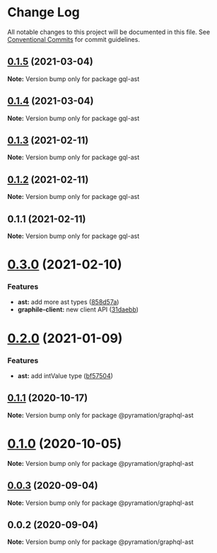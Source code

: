 # Change Log

All notable changes to this project will be documented in this file.
See [Conventional Commits](https://conventionalcommits.org) for commit guidelines.

## [0.1.5](https://github.com/launchql/launchql-gen/compare/gql-ast@0.1.4...gql-ast@0.1.5) (2021-03-04)

**Note:** Version bump only for package gql-ast





## [0.1.4](https://github.com/launchql/launchql-gen/compare/gql-ast@0.1.3...gql-ast@0.1.4) (2021-03-04)

**Note:** Version bump only for package gql-ast





## [0.1.3](https://github.com/launchql/launchql-gen/compare/gql-ast@0.1.2...gql-ast@0.1.3) (2021-02-11)

**Note:** Version bump only for package gql-ast





## [0.1.2](https://github.com/launchql/launchql-gen/compare/gql-ast@0.1.1...gql-ast@0.1.2) (2021-02-11)

**Note:** Version bump only for package gql-ast





## 0.1.1 (2021-02-11)

**Note:** Version bump only for package gql-ast





# [0.3.0](https://github.com/pyramation/launchql-gen/compare/@pyramation/graphql-ast@0.2.0...@pyramation/graphql-ast@0.3.0) (2021-02-10)


### Features

* **ast:** add more ast types ([858d57a](https://github.com/pyramation/launchql-gen/commit/858d57a22b3434f4db19f7ff7ce0af615b888aaa))
* **graphile-client:** new client API ([31daebb](https://github.com/pyramation/launchql-gen/commit/31daebb63fbcc1c70d27102dba9ff57a66cd2cb9))





# [0.2.0](https://github.com/pyramation/launchql-gen/compare/@pyramation/graphql-ast@0.1.1...@pyramation/graphql-ast@0.2.0) (2021-01-09)


### Features

* **ast:** add intValue type ([bf57504](https://github.com/pyramation/launchql-gen/commit/bf575040d8f0974d9cc69a98710c3ab89d37ad97))





## [0.1.1](https://github.com/pyramation/launchql-gen/compare/@pyramation/graphql-ast@0.1.0...@pyramation/graphql-ast@0.1.1) (2020-10-17)

**Note:** Version bump only for package @pyramation/graphql-ast





# [0.1.0](https://github.com/pyramation/launchql-gen/compare/@pyramation/graphql-ast@0.0.3...@pyramation/graphql-ast@0.1.0) (2020-10-05)

**Note:** Version bump only for package @pyramation/graphql-ast





## [0.0.3](https://github.com/pyramation/launchql-gen/compare/@pyramation/graphql-ast@0.0.2...@pyramation/graphql-ast@0.0.3) (2020-09-04)

**Note:** Version bump only for package @pyramation/graphql-ast





## 0.0.2 (2020-09-04)

**Note:** Version bump only for package @pyramation/graphql-ast
